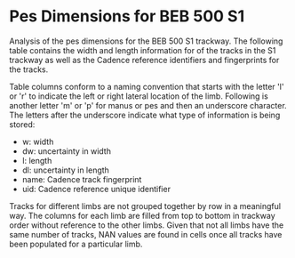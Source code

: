 Pes Dimensions for BEB 500 S1
=============================

Analysis of the pes dimensions for the BEB 500 S1 trackway. The following
table contains the width and length information for of the tracks in the
S1 trackway as well as the Cadence reference identifiers and fingerprints
for the tracks.

Table columns conform to a naming convention that starts with the letter 'l' or
'r' to indicate the left or right lateral location of the limb. Following is
another letter 'm' or 'p' for manus or pes and then an underscore character.
The letters after the underscore indicate what type of information is being
stored:

 * w: width
 * dw: uncertainty in width
 * l: length
 * dl: uncertainty in length
 * name: Cadence track fingerprint
 * uid: Cadence reference unique identifier

Tracks for different limbs are not grouped together by row in a meaningful way.
The columns for each limb are filled from top to bottom in trackway order
without reference to the other limbs. Given that not all limbs have the same
number of tracks, NAN values are found in cells once all tracks have been
populated for a particular limb.
